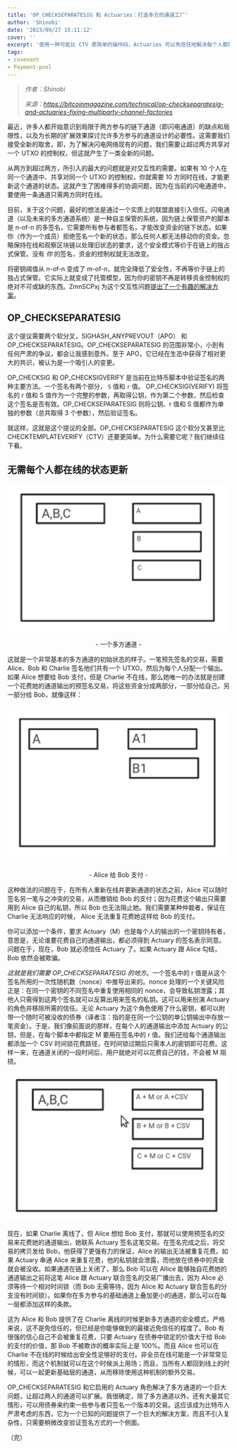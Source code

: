 ```yaml
---
title: 'OP_CHECKSEPARATESIG 和 Actuaries：打造多方的通道工厂'
author: 'Shinobi'
date: '2023/09/27 15:11:12'
cover: ''
excerpt: '使用一种可能比 CTV 更简单的操作码，Actuaries 可以免信任地解决每个人都需要在线以更新通道工厂的问题'
tags:
- covenant
- Payment-pool
---
```



> *作者：Shinobi*
> 
> *来源：<https://bitcoinmagazine.com/technical/op-checkseparatesig-and-actuaries-fixing-multiparty-channel-factories>*



最近，许多人都开始意识到局限于两方参与的链下通道（即闪电通道）的缺点和局限性，以及为长期的扩展效果探讨允许多方参与的通道设计的必要性。这需要我们接受全新的取舍，即，为了解决闪电网络现有的问题，我们需要让超过两方共享对一个 UTXO 的控制权，但这就产生了一类全新的问题。

从两方到超过两方，所引入的最大的问题就是对交互性的需要。如果有 10 个人在同一个通道中、共享对同一个 UTXO 的控制权，你就需要 10 方同时在线，才能更新这个通道的状态。这就产生了困难得多的协调问题，因为在当前的闪电通道中，要使用一条通道只需两方同时在线。

目前，关于这个问题，最好的想法是通过一个实质上的联盟直接引入信任。闪电通道（以及未来的多方通道系统）是一种自主保管的系统，因为链上保管资产的脚本是 n-of-n 的多签名，它需要所有参与者都签名，才能改变资金的链下状态。如果你（作为一个成员）拒绝签名一个新的状态，那么任何人都无法移动你的资金。忽略保持在线和观察区块链以处理旧状态的要求，这个安全模式等价于在链上的独占式保管。没有 *你* 的签名，资金的控制权就无法改变。

将密钥阈值从 n-of-n 变成了 m-of-n，就完全降低了安全性，不再等价于链上的独占式保管。它实际上就变成了托管模型，因为你的密钥不再是转移资金控制权的绝对不可或缺的东西。ZmnSCPxj 为这个交互性问题[提出了一个有趣的解决方案](https://lists.linuxfoundation.org/pipermail/bitcoin-dev/2023-September/021942.html)。

## OP_CHECKSEPARATESIG

这个提议需要两个软分叉，SIGHASH_ANYPREVOUT（APO） 和 OP_CHECKSEPARATESIG。OP_CHECKSEPARATESIG 的范围非常小，小到有任何严肃的争议，都会让我感到意外。至于 APO，它已经在生态中获得了相对更大的共识，被认为是一个吸引人的变更。

OP_CHECKSIG 和 OP_CHECKSIGVERIFY 是当前在比特币脚本中验证签名的两种主要方法。一个签名有两个部分， `S` 值和 `r` 值。  OP_CHECKSIG(VERIFY) 将签名的 r 值和 S 值作为一个完整的参数，再取得公钥，作为第二个参数，然后检查这个签名是否有效。OP_CHECKSEPARATESIG 则将公钥、r 值和 S 值都作为单独的参数（总共取得 3 个参数），然后验证签名。

就这样，这就是这个提议的全部。OP_CHECKSEPARATESIG 这个软分叉甚至比 CHECKTEMPLATEVERIFY（CTV）还要更简单。为什么需要它呢？我们继续往下看。

## 无需每个人都在线的状态更新

![A multiparty channel.](../images/op-checkseparatesig-and-actuaries-fixing-multiparty-channel-factories/11.png)

<p style="text-align:center">- 一个多方通道 -</p>


这就是一个非常基本的多方通道的初始状态的样子。一笔预先签名的交易，需要 Alice、Bob 和 Charlie 签名他们共有一个 UTXO，然后为每个人分配一个输出。如果 Alice 想要给 Bob 支付，但是 Charlie 不在线，那么她唯一的办法就是创建一个花费她的通道输出的预签名交易，将这些资金分成两部分，一部分给自己，另一部分给 Bob，就像这样：

![Alice paying Bob.](../images/op-checkseparatesig-and-actuaries-fixing-multiparty-channel-factories/screenshot_2023-09-25_15-30-40.png)

<p style="text-align:center">- Alice 给 Bob 支付 -</p>


这种做法的问题在于，在所有人重新在线并更新通道的状态之前，Alice 可以随时签名另一笔与之冲突的交易，从而撤销给 Bob 的支付；因为花费这个输出只需要用到 Alice 自己的私钥，所以 Bob 也无法阻止她。我们需要某种仲裁者，保证在 Charlie 无法响应的时候， Alice 无法重复花费她这样给 Bob 的支付。

你可以添加一个条件，要求 Actuary（M）也是每个人的输出的一个密钥持有者，意思是，无论谁要花费自己的通道输出，都必须得到 Actuary 的签名表示同意。问题在于，现在，Bob 就必须信任 Actuary 了。如果 Actuary 跟 Alice 勾结，Bob 依然会被欺骗。

*这就是我们需要 OP_CHECKSEPARATESIG 的地方*。一个签名中的 r 值是从这个签名所用的一次性随机数（nonce）中推导出来的。nonce 处理的一个关键风险正是：在同一个密钥的不同签名中重复使用相同的 nonce，会导致私钥泄露；其他人只需得到这两个签名就可以反算出用来签名的私钥。这可以用来扮演 Actuary 的角色并移除所需的信任。无论 Actuary 为这个角色使用了什么密钥，都可以附带一个随时可被没收的债券（译者注：指的是在同一个公钥的单公钥输出中存放一笔资金）。于是，我们像前面说的那样，在每个人的通道输出中添加 Actuary 的公钥，但是，在每个脚本中都指定 M 要用在签名中的 r 值。我们还给每个通道输出都添加一个 CSV 时间锁花费路径，在时间锁过期后只需本人的密钥即可花费。这样一来，在通道关闭的一段时间后，用户就绝对可以花费自己的钱，不会被 M 阻挠。

![Screenshot_2023-09-25_16-27-13](../images/op-checkseparatesig-and-actuaries-fixing-multiparty-channel-factories/screenshot_2023-09-25_16-27-13.png)

现在，如果 Charlie 离线了，但 Alice 想给 Bob 支付，那就可以使用预签名的交易来花费她的通道输出，她联系 Actuary 签名这笔交易。在签名完成之后，将交易的拷贝发给 Bob，他获得了更强有力的保证，Alice 的输出无法被重复花费。如果 Actuary 串通 Alice 来重复花费，他的私钥就会泄露，而他放在债券中的资金就会被没收。如果通道在链上关闭了，那么 Bob 可以在 Allice 能够独自花费她的通道输出之前将这笔 Alice 跟 Actuary 联合签名的交易广播出去，因为 Alice 必须等待一个相对时间锁（而 Bob 无需等待，因为 Alice 和 Actuary 联合签名的分支没有时间锁）。如果你在多方参与的基础通道上叠加更小的通道，那么可以在每一层都添加这样的条款。

这为 Alice 和 Bob 提供了在 Charlie 离线的时候更新多方通道的安全模式，严格来说，这不是免信任的，但已经是你能够做到的最接近免信任的程度了。Bob 有很强的信心自己不会被重复花费，只要 Actuary 在债券中锁定的价值大于给 Bob 的支付的价值，那 Bob 不被欺诈的概率实际上是 100%。而且 Alice 也可以在 Charlie 不在线的时候给出安全性足够好的支付。非全员在线可能是一个非常常见的情形，而这个机制就可以在这个时候派上用场；而且，当所有人都回到线上的时候，可以一起更新基础层的通道，从而移除使用这种机制的额外交易。

OP_CHECKSEPARATESIG 和它启用的 Actuary 角色解决了多方通道的一个巨大问题，让超过两人的通道可以扩展。我很确定，除了多方通道以外，还有大量其它情形，可以用债券来约束一些参与者只签名一个版本的交易。这应该成为比特币人严肃考虑的东西，它为一个已知的问题提供了一个巨大的解决方案，而且不引入复杂性，只需要稍微改变验证签名方式的一个侧面。

（完）
